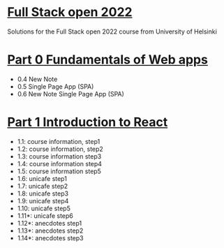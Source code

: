 # [Full Stack open 2022](https://fullstackopen.com/en/)

Solutions for the Full Stack open 2022 course from University of Helsinki

# [Part 0 Fundamentals of Web apps](https://fullstackopen.com/en/part0)
* 0.4 New Note
* 0.5 Single Page App (SPA)
* 0.6 New Note Single Page App (SPA)

# [Part 1 Introduction to React](https://fullstackopen.com/en/part1)
* 1.1: course information, step1
* 1.2: course information, step2
* 1.3: course information step3
* 1.4: course information step4
* 1.5: course information step5
* 1.6: unicafe step1
* 1.7: unicafe step2
* 1.8: unicafe step3
* 1.9: unicafe step4
* 1.10: unicafe step5
* 1.11*: unicafe step6
* 1.12*: anecdotes step1
* 1.13*: anecdotes step2
* 1.14*: anecdotes step3